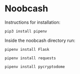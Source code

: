 # Noobcash


Instructions for installation:

	pip3 install pipenv

Inside the noobcash directory run:

	pipenv install Flask

	pipenv install requests

	pipenv install pycryptodome
